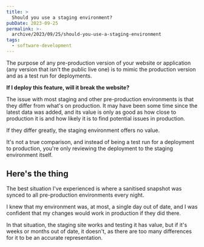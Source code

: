 ```yaml
---
title: >
  Should you use a staging environment?
pubDate: 2023-09-25
permalink: >-
  archive/2023/09/25/should-you-use-a-staging-environment
tags:
  - software-development
---
```


The purpose of any pre-production version of your website or application (any version that isn't the public live one) is to mimic the production version and as a test run for deployments.

**If I deploy this feature, will it break the website?**

The issue with most staging and other pre-production environments is that they differ from what's on production. It may have been some time since the latest data was added, and its value is only as good as how close to production it is and how likely it is to find potential issues in production.

If they differ greatly, the staging environment offers no value.

It's not a true comparison, and instead of being a test run for a deployment to production, you're only reviewing the deployment to the staging environment itself.

## Here's the thing

The best situation I've experienced is where a sanitised snapshot was synced to all pre-production environments every night.

I knew that my environment was, at most, a single day out of date, and I was confident that my changes would work in production if they did there.

In that situation, the staging site works and testing it has value, but if it's weeks or months out of date, it doesn't, as there are too many differences for it to be an accurate representation.

